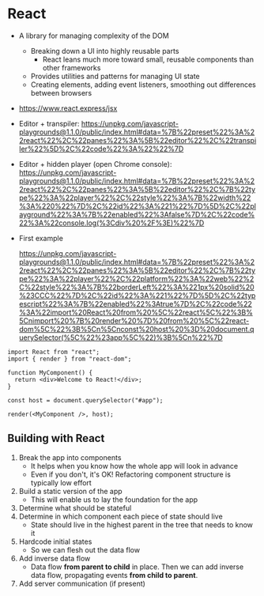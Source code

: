 # React

- A library for managing complexity of the DOM

  - Breaking down a UI into highly reusable parts
    - React leans much more toward small, reusable components than other frameworks
  - Provides utilities and patterns for managing UI state
  - Creating elements, adding event listeners, smoothing out differences between browsers

- https://www.react.express/jsx

- Editor + transpiler: https://unpkg.com/javascript-playgrounds@1.1.0/public/index.html#data=%7B%22preset%22%3A%22react%22%2C%22panes%22%3A%5B%22editor%22%2C%22transpiler%22%5D%2C%22code%22%3A%22%22%7D

- Editor + hidden player (open Chrome console): https://unpkg.com/javascript-playgrounds@1.1.0/public/index.html#data=%7B%22preset%22%3A%22react%22%2C%22panes%22%3A%5B%22editor%22%2C%7B%22type%22%3A%22player%22%2C%22style%22%3A%7B%22width%22%3A%220%22%7D%2C%22id%22%3A%221%22%7D%5D%2C%22playground%22%3A%7B%22enabled%22%3Afalse%7D%2C%22code%22%3A%22console.log(%3Cdiv%20%2F%3E)%22%7D

- First example

  https://unpkg.com/javascript-playgrounds@1.1.0/public/index.html#data=%7B%22preset%22%3A%22react%22%2C%22panes%22%3A%5B%22editor%22%2C%7B%22type%22%3A%22player%22%2C%22platform%22%3A%22web%22%2C%22style%22%3A%7B%22borderLeft%22%3A%221px%20solid%20%23CCC%22%7D%2C%22id%22%3A%221%22%7D%5D%2C%22typescript%22%3A%7B%22enabled%22%3Atrue%7D%2C%22code%22%3A%22import%20React%20from%20%5C%22react%5C%22%3B%5Cnimport%20%7B%20render%20%7D%20from%20%5C%22react-dom%5C%22%3B%5Cn%5Cnconst%20host%20%3D%20document.querySelector(%5C%22%23app%5C%22)%3B%5Cn%22%7D

```tsx
import React from "react";
import { render } from "react-dom";

function MyComponent() {
  return <div>Welcome to React!</div>;
}

const host = document.querySelector("#app");

render(<MyComponent />, host);
```

## Building with React

1. Break the app into components
   - It helps when you know how the whole app will look in advance
   - Even if you don't, it's OK! Refactoring component structure is typically low effort
2. Build a static version of the app
   - This will enable us to lay the foundation for the app
3. Determine what should be stateful
4. Determine in which component each piece of state should live
   - State should live in the highest parent in the tree that needs to know it
5. Hardcode initial states
   - So we can flesh out the data flow
6. Add inverse data flow
   - Data flow **from parent to child** in place. Then we can add inverse data flow, propagating events **from child to parent**.
7. Add server communication (if present)
